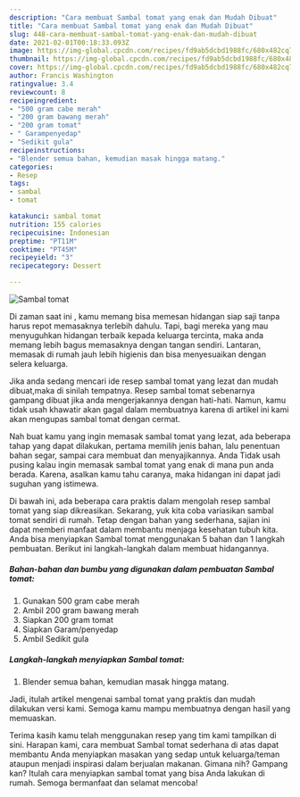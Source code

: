 ```yaml
---
description: "Cara membuat Sambal tomat yang enak dan Mudah Dibuat"
title: "Cara membuat Sambal tomat yang enak dan Mudah Dibuat"
slug: 448-cara-membuat-sambal-tomat-yang-enak-dan-mudah-dibuat
date: 2021-02-01T00:18:33.093Z
image: https://img-global.cpcdn.com/recipes/fd9ab5dcbd1988fc/680x482cq70/sambal-tomat-foto-resep-utama.jpg
thumbnail: https://img-global.cpcdn.com/recipes/fd9ab5dcbd1988fc/680x482cq70/sambal-tomat-foto-resep-utama.jpg
cover: https://img-global.cpcdn.com/recipes/fd9ab5dcbd1988fc/680x482cq70/sambal-tomat-foto-resep-utama.jpg
author: Francis Washington
ratingvalue: 3.4
reviewcount: 8
recipeingredient:
- "500 gram cabe merah"
- "200 gram bawang merah"
- "200 gram tomat"
- " Garampenyedap"
- "Sedikit gula"
recipeinstructions:
- "Blender semua bahan, kemudian masak hingga matang."
categories:
- Resep
tags:
- sambal
- tomat

katakunci: sambal tomat 
nutrition: 155 calories
recipecuisine: Indonesian
preptime: "PT11M"
cooktime: "PT45M"
recipeyield: "3"
recipecategory: Dessert

---
```



![Sambal tomat](https://img-global.cpcdn.com/recipes/fd9ab5dcbd1988fc/680x482cq70/sambal-tomat-foto-resep-utama.jpg)

Di zaman  saat ini , kamu memang bisa memesan hidangan siap saji tanpa harus repot memasaknya terlebih dahulu. Tapi, bagi mereka yang mau menyuguhkan hidangan terbaik kepada keluarga tercinta, maka anda memang lebih bagus memasaknya dengan tangan sendiri. Lantaran, memasak di rumah jauh lebih higienis dan bisa menyesuaikan dengan selera keluarga.

Jika anda sedang mencari ide resep sambal tomat yang lezat dan mudah dibuat,maka di sinilah tempatnya. Resep sambal tomat  sebenarnya gampang dibuat jika anda mengerjakannya dengan hati-hati. Namun, kamu tidak usah khawatir akan gagal dalam membuatnya 
karena di artikel ini kami akan mengupas sambal tomat dengan cermat.  



Nah buat kamu yang ingin memasak sambal tomat yang lezat, ada beberapa tahap yang dapat dilakukan, pertama memilih jenis bahan, lalu penentuan bahan segar, sampai cara membuat dan menyajikannya. Anda Tidak usah pusing kalau ingin memasak sambal tomat yang enak di mana pun anda berada. Karena, asalkan kamu  tahu caranya, maka hidangan ini dapat jadi suguhan yang istimewa.

Di bawah ini, ada beberapa cara praktis  dalam mengolah resep sambal tomat yang siap dikreasikan. Sekarang, yuk kita coba variasikan sambal tomat sendiri di rumah. Tetap dengan bahan yang sederhana, sajian ini dapat memberi manfaat dalam membantu menjaga kesehatan tubuh kita. Anda bisa menyiapkan Sambal tomat menggunakan 5 bahan dan 1 langkah pembuatan. Berikut ini langkah-langkah dalam membuat hidangannya.

<!--inarticleads1-->

##### Bahan-bahan dan bumbu yang digunakan dalam pembuatan Sambal tomat:

1. Gunakan 500 gram cabe merah
1. Ambil 200 gram bawang merah
1. Siapkan 200 gram tomat
1. Siapkan  Garam/penyedap
1. Ambil Sedikit gula




<!--inarticleads2-->

##### Langkah-langkah menyiapkan Sambal tomat:

1. Blender semua bahan, kemudian masak hingga matang.




Jadi, itulah artikel mengenai  sambal tomat  yang praktis dan mudah dilakukan versi kami. Semoga kamu mampu membuatnya dengan hasil yang memuaskan. 

Terima kasih kamu telah menggunakan resep yang tim kami tampilkan di sini. Harapan kami, cara membuat  Sambal tomat sederhana di atas dapat membantu Anda menyiapkan masakan yang sedap untuk keluarga/teman ataupun menjadi inspirasi dalam berjualan makanan. Gimana nih? Gampang kan? Itulah cara menyiapkan sambal tomat yang bisa Anda lakukan di rumah. Semoga bermanfaat dan selamat mencoba!

